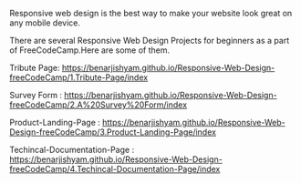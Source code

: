 Responsive web design is the best way to make your website look great on any mobile device.

There are several Responsive Web Design Projects for beginners as a part of FreeCodeCamp.Here are some of them.

Tribute Page: https://benarjishyam.github.io/Responsive-Web-Design-freeCodeCamp/1.Tribute-Page/index 

Survey Form : https://benarjishyam.github.io/Responsive-Web-Design-freeCodeCamp/2.A%20Survey%20Form/index

Product-Landing-Page : https://benarjishyam.github.io/Responsive-Web-Design-freeCodeCamp/3.Product-Landing-Page/index 

Techincal-Documentation-Page : https://benarjishyam.github.io/Responsive-Web-Design-freeCodeCamp/4.Techincal-Documentation-Page/index
